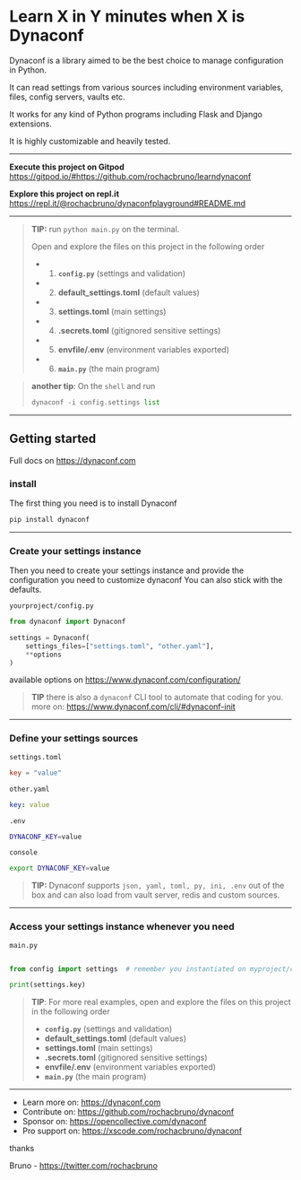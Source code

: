 # Learn X in Y minutes when X is Dynaconf

Dynaconf is a library aimed to be the best choice to manage configuration in Python.

It can read settings from various sources including environment variables, files, config servers, vaults etc.

It works for any kind of Python programs including Flask and Django extensions.

It is highly customizable and heavily tested.

---

**Execute this project on Gitpod** https://gitpod.io/#https://github.com/rochacbruno/learndynaconf


**Explore this project on repl.it** https://repl.it/@rochacbruno/dynaconfplayground#README.md

---


> **TIP:** run `python main.py` on the terminal.
>
> Open and explore the files on this project in the following order
> - 1. **`config.py`** (settings and validation)
> - 2. **default_settings.toml**  (default values)
> - 3. **settings.toml**   (main settings)
> - 4. **.secrets.toml**  (gitignored sensitive settings)
> - 5. **envfile/.env**  (environment variables exported)
> - 6. **`main.py`** (the main program)

> **another tip**: On the `shell` and run
> ```py
> dynaconf -i config.settings list
> ```

---

## Getting started

Full docs on https://dynaconf.com

### install

The first thing you need is to install Dynaconf

```bash
pip install dynaconf
```

---

### Create your settings instance

Then you need to create your settings instance and provide the configuration you need to customize dynaconf
You can also stick with the defaults.

`yourproject/config.py`
```py
from dynaconf import Dynaconf

settings = Dynaconf(
    settings_files=["settings.toml", "other.yaml"],
    **options
)
```

 available options on https://www.dynaconf.com/configuration/

> **TIP** there is also a `dynaconf` CLI tool to automate that coding for you. more on: https://www.dynaconf.com/cli/#dynaconf-init

---

### Define your settings sources

`settings.toml`
```toml
key = "value"
```

`other.yaml`
```yaml
key: value
```

`.env`
```bash
DYNACONF_KEY=value
```

`console`

```bash
export DYNACONF_KEY=value
```

> **TIP:** Dynaconf supports `json, yaml, toml, py, ini, .env` out of the box and can also load from vault server, redis and custom sources.

---

### Access your settings instance whenever you need

`main.py`
```py

from config import settings  # remember you instantiated on myproject/config.py

print(settings.key)

```

> **TIP**: For more real examples, open and explore the files on this project in the following order
> - **`config.py`** (settings and validation)
> - **default_settings.toml**  (default values)
> - **settings.toml**   (main settings)
> - **.secrets.toml**  (gitignored sensitive settings)
> - **envfile/.env**  (environment variables exported)
> - **`main.py`** (the main program)

---


- Learn more on: https://dynaconf.com
- Contribute on: https://github.com/rochacbruno/dynaconf
- Sponsor on: https://opencollective.com/dynaconf
- Pro support on: https://xscode.com/rochacbruno/dynaconf

thanks

Bruno - https://twitter.com/rochacbruno
